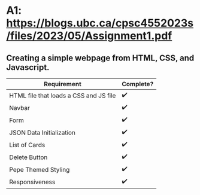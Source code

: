 # A1: https://blogs.ubc.ca/cpsc4552023s/files/2023/05/Assignment1.pdf
## Creating a simple webpage from HTML, CSS, and Javascript.
| Requirement  | Complete? |
| ------------- | ------------- |
| HTML file that loads a CSS and JS file  | ✔️ |
| Navbar                                  | ✔️ |
| Form                                    | ✔️ |
| JSON Data Initialization                | ✔️ |
| List of Cards                           | ✔️ |
| Delete Button                           | ✔️ |
| Pepe Themed Styling                     | ✔️ |
| Responsiveness                          | ✔️ |
